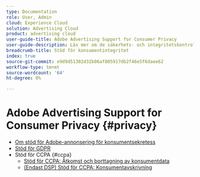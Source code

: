 ```yaml
---
type: Documentation
role: User, Admin
cloud: Experience Cloud
solution: Advertising Cloud
product: advertising cloud
user-guide-title: Adobe Advertising Support for Consumer Privacy
user-guide-description: Läs mer om de säkerhets- och integritetskontroller som Adobe Advertising erbjuder för att hjälpa annonsörskunder att följa konsumentsekretesslagstiftningen.
breadcrumb-title: Stöd för konsumentintegritet
index: true
source-git-commit: e9d9d51302d32b06af805917db2f46e5f6daee62
workflow-type: tm+mt
source-wordcount: '64'
ht-degree: 0%

---
```



# Adobe Advertising Support for Consumer Privacy {#privacy}

+ [Om stöd för Adobe-annonsering för konsumentsekretess](/help/privacy/home.md)
+ [Stöd för GDPR](/help/privacy/gdpr.md)
+ Stöd för CCPA {#ccpa}
   + [Stöd för CCPA: Åtkomst och borttagning av konsumentdata](/help/privacy/ccpa/ccpa-access-delete.md)
   + [(Endast DSP) Stöd för CCPA: Konsumentavskrivning](/help/privacy/ccpa/ccpa-opt-out-of-sale.md)
